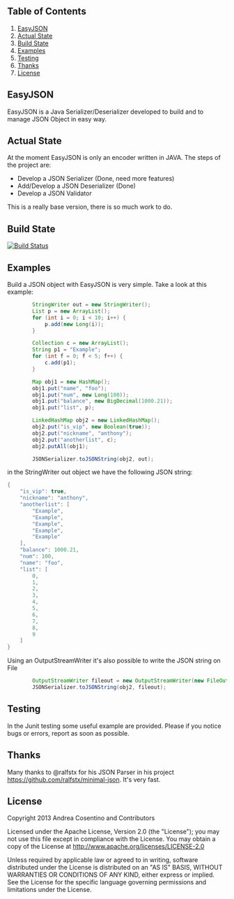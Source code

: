 ## <a name='TOC'>Table of Contents</a>

  1. [EasyJSON](#EasyJSON)
  1. [Actual State](#State)
  1. [Build State](#BuildState)
  1. [Examples](#Examples)
  1. [Testing](#Testing)
  1. [Thanks](#Thanks)
  1. [License](#License)

## <a name='EasyJSON'>EasyJSON</a>

EasyJSON is a Java Serializer/Deserializer developed to build and to manage JSON Object in easy way.

## <a name='State'>Actual State</a>

At the moment EasyJSON is only an encoder written in JAVA. The steps of the project are:

- Develop a JSON Serializer (Done, need more features)
- Add/Develop a JSON Deserializer (Done)
- Develop a JSON Validator

This is a really base version, there is so much work to do.

## <a name='BuildState'>Build State</a>

[![Build Status](https://travis-ci.org/ancosen/EasyJSON.png?branch=dev)](https://travis-ci.org/ancosen/EasyJSON)

## <a name='Examples'>Examples</a>

Build a JSON object with EasyJSON is very simple. Take a look at this example:

```java
		StringWriter out = new StringWriter();
		List p = new ArrayList();
		for (int i = 0; i < 10; i++) {
			p.add(new Long(i));
		}

		Collection c = new ArrayList();
		String p1 = "Example";
		for (int f = 0; f < 5; f++) {
			c.add(p1);
		}

		Map obj1 = new HashMap();
		obj1.put("name", "foo");
		obj1.put("num", new Long(100));
		obj1.put("balance", new BigDecimal(1000.21));
		obj1.put("list", p);

		LinkedHashMap obj2 = new LinkedHashMap();
		obj2.put("is_vip", new Boolean(true));
		obj2.put("nickname", "anthony");
		obj2.put("anotherlist", c);
		obj2.putAll(obj1);

		JSONSerializer.toJSONString(obj2, out);
```

in the StringWriter out object we have the following JSON string:

```java
{
    "is_vip": true,
    "nickname": "anthony",
    "anotherlist": [
        "Example",
        "Example",
        "Example",
        "Example",
        "Example"
    ],
    "balance": 1000.21,
    "num": 100,
    "name": "foo",
    "list": [
        0,
        1,
        2,
        3,
        4,
        5,
        6,
        7,
        8,
        9
    ]
}
```

Using an OutputStreamWriter it's also possible to write the JSON string on File

```java
		OutputStreamWriter fileout = new OutputStreamWriter(new FileOutputStream("./target/testFile7.json"),"UTF-8");
		JSONSerializer.toJSONString(obj2, fileout);
```

## <a name='Testing'>Testing</a>

In the Junit testing some useful example are provided. Please if you notice bugs or errors, report as soon as possible.

## <a name='Thanks'>Thanks</a>

Many thanks to @ralfstx for his JSON Parser in his project https://github.com/ralfstx/minimal-json. It's very fast.

## <a name='License'>License</a>

Copyright 2013 Andrea Cosentino and Contributors

Licensed under the Apache License, Version 2.0 (the "License");
you may not use this file except in compliance with the License.
You may obtain a copy of the License at http://www.apache.org/licenses/LICENSE-2.0

Unless required by applicable law or agreed to in writing, software
distributed under the License is distributed on an "AS IS" BASIS,
WITHOUT WARRANTIES OR CONDITIONS OF ANY KIND, either express or implied.
See the License for the specific language governing permissions and
limitations under the License.

